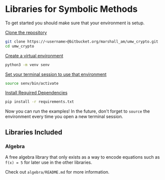 # Libraries for Symbolic Methods

To get started you should make sure that your environment is setup.

<u>Clone the repository</u>
```bash
git clone https://<username>@bitbucket.org/marshall_am/umw_crypto.git
cd umw_crypto
```

<u>Create a virtual environment</u>

```bash
python3 -m venv senv
```

<u>Set your terminal session to use that environment</u>

```bash
source senv/bin/activate
```

<u>Install Required Dependencies</u>

```bash
pip install -r requirements.txt
```

Now you can run the examples! In the future, don't forget to `source` the environment every time you open a new terminal session.

## Libraries Included

### Algebra

A free algebra library that only exists as a way to encode equations such as `f(x) = 5` for later use in the other libraries.

Check out `algebra/README.md` for more information.